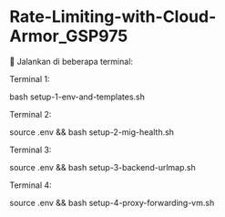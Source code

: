 # Rate-Limiting-with-Cloud-Armor_GSP975

🔁 Jalankan di beberapa terminal:

Terminal 1:

bash setup-1-env-and-templates.sh

Terminal 2:

source .env && bash setup-2-mig-health.sh

Terminal 3:

source .env && bash setup-3-backend-urlmap.sh

Terminal 4:

source .env && bash setup-4-proxy-forwarding-vm.sh
